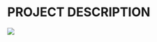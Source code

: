 <h1> PROJECT DESCRIPTION </h1>
<img src = "https://s3.amazonaws.com/alx-intranet.hbtn.io/uploads/medias/2018/6/65f4a1dd9c51265f49d0.png?X-Amz-Algorithm=AWS4-HMAC-SHA256&X-Amz-Credential=AKIARDDGGGOUSBVO6H7D%2F20230309%2Fus-east-1%2Fs3%2Faws4_request&X-Amz-Date=20230309T073349Z&X-Amz-Expires=86400&X-Amz-SignedHeaders=host&X-Amz-Signature=5ce916cc78b6fcfe79c9d56021a26b6fe311c850753f9c6851320f4e198eef5b">
